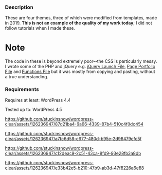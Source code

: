 ### Description 

These are four themes, three of which were modified from templates, made in 2019. **This is not an example of the quality of my work today**; I did not follow tutorials when I made these.

# Note 

The code in these is beyond extremely poor--the CSS is particularly messy. I wrote some of the PHP and jQuery e.g. [jQuery Launch File](https://github.com/stuckinsnow/old-wordpress-themes/blob/main/WordPress%20-%20Theme%202/js/jquery.launch.js), [Page Portfolio File](https://github.com/stuckinsnow/old-wordpress-themes/blob/main/WordPress%20-%20Theme%203/page-portfolio.php) and [Functions File](https://github.com/stuckinsnow/old-wordpress-themes/blob/main/WordPress%20-%20Theme%201/functions.php) but it was mostly from copying and pasting, without a true understanding. 

### Requirements

Requires at least: WordPress 4.4

Tested up to: WordPress 4.5 

https://github.com/stuckinsnow/wordpress-clear/assets/126236947/87d21ba4-6a66-4339-87b4-510c4f0dc454

https://github.com/stuckinsnow/wordpress-clear/assets/126236947/a7fc6d58-c677-480d-b95e-2d98479cfc5f

https://github.com/stuckinsnow/wordpress-clear/assets/126236947/c12deac9-2c51-43ca-8fd9-93e28fb3a8db

https://github.com/stuckinsnow/wordpress-clear/assets/126236947/e33b42e5-b210-47b9-ab3d-47f8226a6e88


